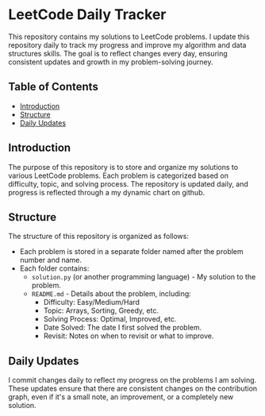 # LeetCode Daily Tracker

This repository contains my solutions to LeetCode problems. I update this repository daily to track my progress and improve my algorithm and data structures skills. The goal is to reflect changes every day, ensuring consistent updates and growth in my problem-solving journey.

## Table of Contents

- [Introduction](#introduction)
- [Structure](#structure)
- [Daily Updates](#daily-updates)

## Introduction

The purpose of this repository is to store and organize my solutions to various LeetCode problems. Each problem is categorized based on difficulty, topic, and solving process. The repository is updated daily, and progress is reflected through a my dynamic chart on github.

## Structure

The structure of this repository is organized as follows:

- Each problem is stored in a separate folder named after the problem number and name.
- Each folder contains:
  - `solution.py` (or another programming language) - My solution to the problem.
  - `README.md` - Details about the problem, including:
    - Difficulty: Easy/Medium/Hard
    - Topic: Arrays, Sorting, Greedy, etc.
    - Solving Process: Optimal, Improved, etc.
    - Date Solved: The date I first solved the problem.
    - Revisit: Notes on when to revisit or what to improve.

## Daily Updates

I commit changes daily to reflect my progress on the problems I am solving. These updates ensure that there are consistent changes on the contribution graph, even if it's a small note, an improvement, or a completely new solution.
